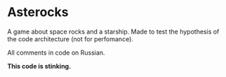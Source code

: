# Asterocks
A game about space rocks and a starship. Made to test the hypothesis of the code architecture (not for perfomance).

All comments in code on Russian.

**This code is stinking.**
